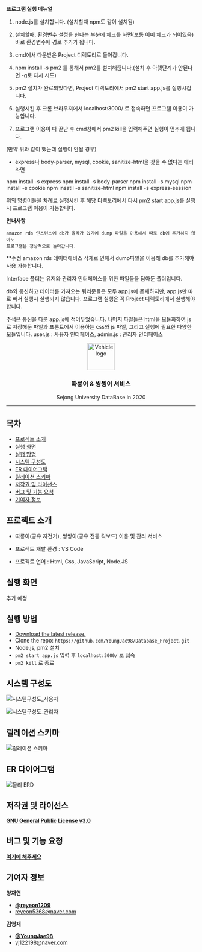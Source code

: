 **프로그램 실행 메뉴얼**

1. node.js를 설치합니다. (설치할때 npm도 같이 설치됨)


2. 설치할때, 환경변수 설정을 한다는 부분에 체크를 하면(보통 이미 체크가 되어있음) 바로 환경변수에 경로 추가가 됩니다.


3. cmd에서 다운받은 Project 디렉토리로 들어갑니다.


4. npm install -s pm2 를 통해서 pm2를 설치해줍니다.(설치 후 아랫단계가 안된다면 -g로 다시 시도)


5. pm2 설치가 완료되었다면, Project 디렉토리에서 pm2 start app.js를 실행시킵니다.


6. 실행시킨 후 크롬 브라우저에서 localhost:3000/ 로 접속하면 프로그램 이용이 가능합니다.


7. 프로그램 이용이 다 끝난 후 cmd창에서 pm2 kill을 입력해주면 실행이 멈추게 됩니다.


(만약 위와 같이 했는데 실행이 안될 경우)

- express나 body-parser, mysql, cookie, sanitize-html을 찾을 수 없다는 에러라면

npm install -s express
npm install -s body-parser
npm install -s mysql 
npm install -s cookie
npm insatll -s sanitize-html
npm install -s express-session

위의 명령어들을 차례로 실행시킨 후 해당 디렉토리에서 다시 pm2 start app.js를 실행시 프로그램 이용이 가능합니다.



**안내사항**

    amazon rds 인스턴스에 db가 올라가 있기에 dump 파일을 이용해서 따로 db에 추가하지 않아도
    프로그램은 정상적으로 돌아갑니다.
    
   **수정 amazon rds 데이터에비스 삭제로 인해서 dump파일을 이용해 db를 추가해야 사용 가능합니다. 

   Interface 폴더는 유저와 관리자 인터페이스를 위한 파일들을 담아둔 폴더입니다.

   db와 통신하고 데이터를 가져오는 쿼리문들은 모두 app.js에 존재하지만, 
   app.js만 따로 빼서 실행시 실행되지 않습니다. 프로그램 실행은 꼭 Project 디렉토리에서 실행해야합니다.

   주석은 통신을 다룬 app.js에 적어두었습니다. 나머지 파일들은 html을 모듈화하여 js로 저장해둔 파일과
   프론트에서 이용하는 css와 js 파일, 그리고 실행에 필요한 다양한 모듈입니다.
   user.js : 사용자 인터페이스, admin.js : 관리자 인터페이스
   
   
   <p align="center">
  <a href="https://github.com/YoungJae98/Database_Project/">
    <img src="https://user-images.githubusercontent.com/46713032/86132151-7cc7b880-bb21-11ea-807a-4788f5f994df.png" alt="Vehicle logo" width="72" height="72">
  </a>
</p>

<h3 align="center">따릉이 & 씽씽이 서비스</h3>

<p align="center">
  Sejong University DataBase in 2020
</p>
   
    
* * *


## 목차

- [프로젝트 소개](#프로젝트-소개)
- [실행 화면](#실행-화면)
- [실행 방법](#실행-방법)
- [시스템 구성도](#시스템-구성도)
- [ER 다이어그램](#ER-다이어그램)
- [릴레이션 스키마](#릴레이션-스키마)
- [저작권 및 라이선스](#저작권-및-라이선스)
- [버그 및 기능 요청](#버그-및-기능-요청)
- [기여자 정보](#기여자-정보)


## 프로젝트 소개

- 따릉이(공유 자전거), 씽씽이(공유 전동 킥보드) 이용 및 관리 서비스

- 프로젝트 개발 환경 : VS Code   
- 프로젝트 언어 : Html, Css, JavaScript, Node.JS


## 실행 화면
추가 예정


## 실행 방법

- [Download the latest release.](https://github.com/YoungJae98/Database_Project/archive/master.zip)
- Clone the repo: `https://github.com/YoungJae98/Database_Project.git`
- Node.js, pm2 설치 
- `pm2 start app.js` 입력 후 `localhost:3000/` 로 접속
- `pm2 kill` 로 종료


## 시스템 구성도

![시스템구성도_사용자](https://user-images.githubusercontent.com/46713032/86132883-8271ce00-bb22-11ea-86de-de54438d1d78.jpg)

![시스템구성도_관리자](https://user-images.githubusercontent.com/46713032/86132904-8867af00-bb22-11ea-873e-bb71ebb1a814.jpg)


## 릴레이션 스키마

![릴레이션 스키마](https://user-images.githubusercontent.com/46713032/86138649-b1d80900-bb29-11ea-9720-458b806bf9f5.jpg)


## ER 다이어그램

![물리 ERD](https://user-images.githubusercontent.com/46713032/86138578-9bca4880-bb29-11ea-8e0e-b468b164208a.png)


## 저작권 및 라이선스

[**GNU General Public License v3.0**](https://github.com/reyeon1209/Database_Project_2/blob/master/LICENSE)


## 버그 및 기능 요청

[**여기에 해주세요**](https://github.com/reyeon1209/Database_Project_2/issues)


## 기여자 정보

**양재연**

- [**@reyeon1209**](https://github.com/reyeon1209)   
- <reyeon5368@naver.com>   

**김영재**
- [**@YoungJae98**](https://github.com/YoungJae98)
- <yj122198@naver.com>
